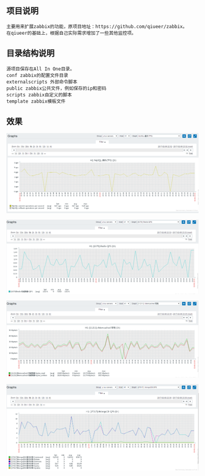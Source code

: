 ## 项目说明
```
主要用来扩展zabbix的功能，原项目地址：https://github.com/qiueer/zabbix。
在qiueer的基础上，根据自己实际需求增加了一些其他监控项。
```

## 目录结构说明
```
源项目保存在All In One目录。
conf zabbix的配置文件目录
externalscripts 外部命令脚本
public zabbix公共文件，例如保存的ip和密码
scripts zabbix自定义的脚本
template zabbix模板文件
```

## 效果
![image](https://github.com/zhangnq/scripts/raw/master/zabbix/All%20In%20One/effects/p1.png)   
   
![image](https://github.com/zhangnq/scripts/raw/master/zabbix/All%20In%20One/effects/p2.png)   
  
![image](https://github.com/zhangnq/scripts/raw/master/zabbix/All%20In%20One/effects/p3.png)   
  
![image](https://github.com/zhangnq/scripts/raw/master/zabbix/All%20In%20One/effects/p4.png)   


